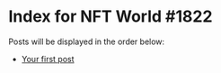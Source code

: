 # Index for NFT World #1822
Posts will be displayed in the order below:

- [Your first post](./001-first.md)

